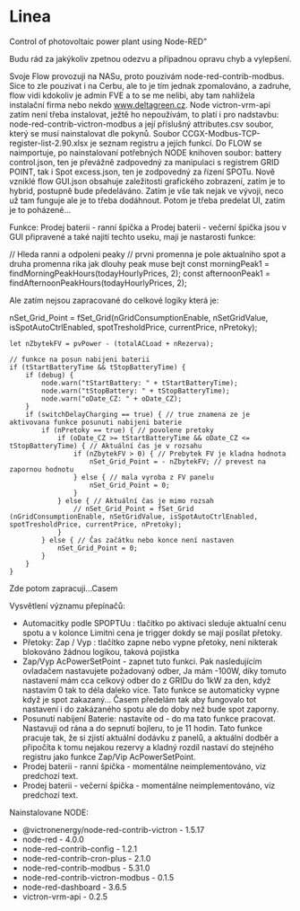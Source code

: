 # Linea
Control of photovoltaic power plant using Node-RED”


Budu rád za jakýkoliv zpetnou odezvu a případnou opravu chyb a vylepšení.

Svoje Flow provozuji na NASu, proto pouzivám node-red-contrib-modbus.
Sice to zle pouzivat i na Cerbu, ale to je tím jednak zpomalováno, a zadruhe, flow vidi kdokoliv je admin FVE a to se me nelibi, aby tam 
nahližela instalační firma nebo nekdo www.deltagreen.cz.
Node victron-vrm-api zatím není třeba instalovat, ježtě ho nepoužívám, to platí i pro nadstavbu: node-red-contrib-victron-modbus a její příslušný 
attributes.csv soubor, který se musí nainstalovat dle pokynů. 
Soubor CCGX-Modbus-TCP-register-list-2.90.xlsx je seznam registru a jejích funkcí.
Do FLOW se naimportuje, po nainstalovaní potřebných NODE knihoven soubor: battery control.json, ten je převážně zadpovedný za manipulaci s
registrem GRID POINT, tak i Spot excess.json, ten je zodpovedný za řízení SPOTu. 
Nově vzniklé flow GUI.json obsahuje zaležitosti grafického zobrazení, zatím je to hybrid, postupně bude předeláváno.
Zatím je vše tak nejak ve vývoji, neco už tam funguje ale je to třeba dodáhnout. Potom je třeba predelat UI, zatím je to poházené...

Funkce: Prodej baterii - ranní špička a Prodej baterii - večerní špička jsou v GUI připravené a také najití techto useku,
maji je nastarosti funkce:

  // Hleda ranni a odpoleni peaky
  // prvni promenna je pole aktualniho spot a druha promenna rika jak dlouhy peak muse bejt
  const morningPeak1 = findMorningPeakHours(todayHourlyPrices, 2);
  const afternoonPeak1 = findAfternoonPeakHours(todayHourlyPrices, 2);

Ale zatím nejsou zapracované do celkové logiky která je:

nSet_Grid_Point = fSet_Grid(nGridConsumptionEnable, nSetGridValue, isSpotAutoCtrlEnabled, spotTresholdPrice, currentPrice, nPretoky);    

    let nZbytekFV = pvPower - (totalACLoad + nRezerva);

    // funkce na posun nabijeni baterii
    if (tStartBatteryTime && tStopBatteryTime) {
        if (debug) {
            node.warn("tStartBattery: " + tStartBatteryTime);
            node.warn("tStopBattery: " + tStopBatteryTime);
            node.warn("oDate_CZ: " + oDate_CZ);
        }
        if (switchDelayCharging == true) { // true znamena ze je aktivovana funkce posunuti nabijeni baterie
            if (nPretoky == true) { // povolene pretoky
                if (oDate_CZ >= tStartBatteryTime && oDate_CZ <= tStopBatteryTime) { // Aktuální čas je v rozsahu
                    if (nZbytekFV > 0) { // Prebytek FV je kladna hodnota
                        nSet_Grid_Point = - nZbytekFV; // prevest na zapornou hodnotu
                    } else { // mala vyroba z FV panelu
                        nSet_Grid_Point = 0;
                    }
                } else { // Aktuální čas je mimo rozsah
                    // nSet_Grid_Point = fSet_Grid (nGridConsumptionEnable, nSetGridValue, isSpotAutoCtrlEnabled, spotTresholdPrice, currentPrice, nPretoky);    
                }
            } else { // Čas začátku nebo konce není nastaven
                nSet_Grid_Point = 0;
            }
        }
    }

Zde potom zapracuji...Casem

Vysvětlení významu přepínačů:

- Automacitky podle SPOPTUu : tlačítko po aktivaci sleduje aktualní cenu spotu a v kolonce Limitni cena je trigger dokdy se mají posílat přetoky.
- Přetoky: Zap / Vyp : tlačítko zapne nebo vypne přetoky, není nikterak blokováno žádnou logikou, taková pojistka
- Zap/Vyp AcPowerSetPoint - zapnet tuto funkci. Pak nasledujícím ovladačem nastavujete požadovaný odber, Ja mám -100W, díky tomuto nastavení mám cca celkový odber do z GRIDu do 1kW za den, 
			    když nastavím 0 tak to déla daleko více. Tato funkce se automaticky vypne když je spot zakazaný... Časem předelám tak aby fungovalo tot nastavení 
			    i do zakázaného spotu ale do doby než bude spot zaporny.
- Posunutí nabíjení Baterie: nastavíte od - do ma tato funkce pracovat. Nastavuji od rána a do sepnutí bojleru, to je 11 hodin. Tato funkce pracuje tak, že si zjistí aktuální dodávku
			     z panelů, a aktuální dodběr a připočíta k tomu nejakou rezervy a kladný rozdíl nastaví do stejného registru jako funkce Zap/Vip AcPowerSetPoint.
- Prodej baterii - ranní špička - momentálne neimplementováno, viz predchozí text.
- Prodej baterii - večerní špička - momentálne neimplementováno, viz predchozí text.
				

Nainstalovane NODE:

- @victronenergy/node-red-contrib-victron - 1.5.17
- node-red - 4.0.0
- node-red-contrib-config - 1.2.1
- node-red-contrib-cron-plus - 2.1.0
- node-red-contrib-modbus - 5.31.0
- node-red-contrib-victron-modbus - 0.1.5
- node-red-dashboard - 3.6.5
- victron-vrm-api - 0.2.5


